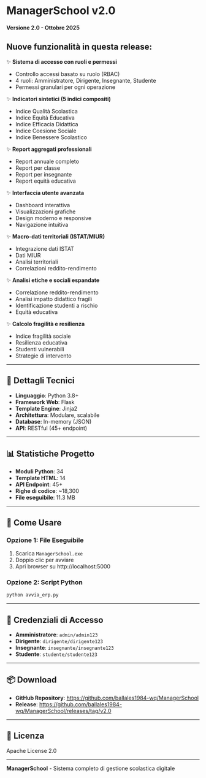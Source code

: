 # ManagerSchool v2.0

**Versione 2.0 - Ottobre 2025**

## Nuove funzionalità in questa release:

✨ **Sistema di accesso con ruoli e permessi**
- Controllo accessi basato su ruolo (RBAC)
- 4 ruoli: Amministratore, Dirigente, Insegnante, Studente
- Permessi granulari per ogni operazione

✨ **Indicatori sintetici (5 indici compositi)**
- Indice Qualità Scolastica
- Indice Equità Educativa
- Indice Efficacia Didattica
- Indice Coesione Sociale
- Indice Benessere Scolastico

✨ **Report aggregati professionali**
- Report annuale completo
- Report per classe
- Report per insegnante
- Report equità educativa

✨ **Interfaccia utente avanzata**
- Dashboard interattiva
- Visualizzazioni grafiche
- Design moderno e responsive
- Navigazione intuitiva

✨ **Macro-dati territoriali (ISTAT/MIUR)**
- Integrazione dati ISTAT
- Dati MIUR
- Analisi territoriali
- Correlazioni reddito-rendimento

✨ **Analisi etiche e sociali espandate**
- Correlazione reddito-rendimento
- Analisi impatto didattico fragili
- Identificazione studenti a rischio
- Equità educativa

✨ **Calcolo fragilità e resilienza**
- Indice fragilità sociale
- Resilienza educativa
- Studenti vulnerabili
- Strategie di intervento

---

## 🔧 Dettagli Tecnici

- **Linguaggio**: Python 3.8+
- **Framework Web**: Flask
- **Template Engine**: Jinja2
- **Architettura**: Modulare, scalabile
- **Database**: In-memory (JSON)
- **API**: RESTful (45+ endpoint)

---

## 📊 Statistiche Progetto

- **Moduli Python**: 34
- **Template HTML**: 14
- **API Endpoint**: 45+
- **Righe di codice**: ~18,300
- **File eseguibile**: 11.3 MB

---

## 🚀 Come Usare

### Opzione 1: File Eseguibile
1. Scarica `ManagerSchool.exe`
2. Doppio clic per avviare
3. Apri browser su http://localhost:5000

### Opzione 2: Script Python
```bash
python avvia_erp.py
```

---

## 👤 Credenziali di Accesso

- **Amministratore**: `admin/admin123`
- **Dirigente**: `dirigente/dirigente123`
- **Insegnante**: `insegnante/insegnante123`
- **Studente**: `studente/studente123`

---

## 📦 Download

- **GitHub Repository**: https://github.com/ballales1984-wq/ManagerSchool
- **Release**: https://github.com/ballales1984-wq/ManagerSchool/releases/tag/v2.0

---

## 📄 Licenza

Apache License 2.0

---

**ManagerSchool** - Sistema completo di gestione scolastica digitale

